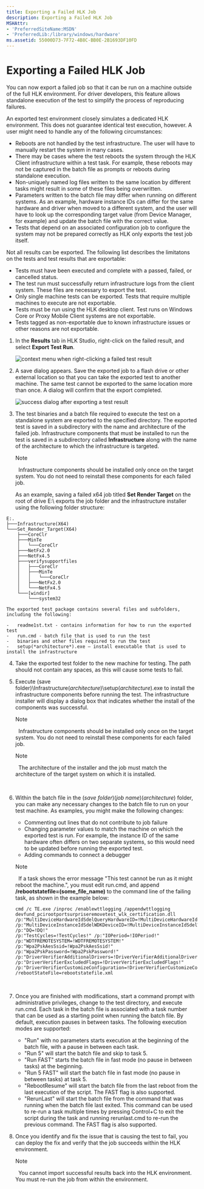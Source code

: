 ```yaml
---
title: Exporting a Failed HLK Job
description: Exporting a Failed HLK Job
MSHAttr:
- 'PreferredSiteName:MSDN'
- 'PreferredLib:/library/windows/hardware'
ms.assetid: 55000D73-7F72-4B8C-BB0E-2B1693DF10FD
---
```


# Exporting a Failed HLK Job


You can now export a failed job so that it can be run on a machine outside of the full HLK environment. For driver developers, this feature allows standalone execution of the test to simplify the process of reproducing failures.

An exported test environment closely simulates a dedicated HLK environment. This does not guarantee identical test execution, however. A user might need to handle any of the following circumstances:

-   Reboots are not handled by the test infrastructure. The user will have to manually restart the system in many cases.
-   There may be cases where the test reboots the system through the HLK Client infrastructure within a test task. For example, these reboots may not be captured in the batch file as prompts or reboots during standalone execution.
-   Non-uniquely named log files written to the same location by different tasks might result in some of these files being overwritten.
-   Parameters written to the batch file may differ when running on different systems. As an example, hardware instance IDs can differ for the same hardware and driver when moved to a different system, and the user will have to look up the corresponding target value (from Device Manager, for example) and update the batch file with the correct value.
-   Tests that depend on an associated configuration job to configure the system may not be prepared correctly as HLK only exports the test job itself.

Not all results can be exported. The following list describes the limitatons on the tests and test results that are exportable:

-   Tests must have been executed and complete with a passed, failed, or cancelled status.
-   The test run must successfully return infrastructure logs from the client system. These files are necessary to export the test.
-   Only single machine tests can be exported. Tests that require multiple machines to execute are not exportable.
-   Tests must be run using the HLK desktop client. Test runs on Windows Core or Proxy Mobile Client systems are not exportable.
-   Tests tagged as non-exportable due to known infrastructure issues or other reasons are not exportable.

1.  In the **Results** tab in HLK Studio, right-click on the failed result, and select **Export Test Run**.

    ![context menu when right-clicking a failed test result](images/hlk-job-exporter-1.png)

2.  A save dialog appears. Save the exported job to a flash drive or other external location so that you can take the exported test to another machine. The same test cannot be exported to the same location more than once. A dialog will confirm that the export completed.

    ![success dialog after exporting a test result](images/hlk-job-exporter-2.png)

3.  The test binaries and a batch file required to execute the test on a standalone system are exported to the specified directory. The exported test is saved in a subdirectory with the name and architecture of the failed job. Infrastructure components that must be installed to run the test is saved in a subdirectory called **Infrastructure** along with the name of the architecture to which the infrastructure is targeted.

    >[!NOTE]
    >  Infrastructure components should be installed only once on the target system. You do not need to reinstall these components for each failed job.

    As an example, saving a failed x64 job titled **Set Render Target** on the root of drive E:\\ exports the job folder and the infrastructure installer using the following folder structure:

``` syntax
E:.
├───Infrastructure(X64)
└───Set_Render_Target(X64)
    ├───CoreClr
    ├───MinTe
    │   └───CoreClr
    ├───NetFx2.0
    ├───NetFx4.5
    ├───verifysupportfiles
    │   ├───CoreClr
    │   ├───MinTe
    │   │   └───CoreClr
    │   ├───NetFx2.0
    │   └───NetFx4.5
    └───[windir]
        └───system32 
```

    The exported test package contains several files and subfolders, including the following:

    -   readme1st.txt - contains information for how to run the exported test
    -   run.cmd - batch file that is used to run the test
    -   binaries and other files required to run the test
    -   setup(*architecture*).exe – install executable that is used to install the infrastructure

4.  Take the exported test folder to the new machine for testing. The path should not contain any spaces, as this will cause some tests to fail.

5.  Execute (save folder)\\Infrastructure(*architecture*)\\setup(*architecture*).exe to install the infrastructure components before running the test. The infrastructure installer will display a dialog box that indicates whether the install of the components was successful.

    >[!NOTE]
    >  Infrastructure components should be installed only once on the target system. You do not need to reinstall these components for each failed job.

    >[!NOTE]
    >  The architecture of the installer and the job must match the architecture of the target system on which it is installed.

     

6.  Within the batch file in the (*save folder*)\(*job name*)(*architecture*) folder, you can make any necessary changes to the batch file to run on your test machine. As examples, you might make the following changes:

    -   Commenting out lines that do not contribute to job failure
    -   Changing parameter values to match the machine on which the exported test is run. For example, the instance ID of the same hardware often differs on two separate systems, so this would need to be updated before running the exported test.
    -   Adding commands to connect a debugger

    >[!NOTE]
    >  If a task shows the error message "This test cannot be run as it might reboot the machine.", you must edit run.cmd, and append **/rebootstatefile=(some\_file\_name)** to the command line of the failing task, as shown in the example below:
    ``` syntax
    cmd /c TE.exe /inproc /enablewttlogging /appendwttlogging devfund_pcirootportsurpriseremovetest_wlk_certification.dll 
    /p:"MultiDeviceHardwareIdSdelQueryHardwareID=!MultiDeviceHardwareIdSdelQueryHardwareID!" 
    /p:"MultiDeviceInstanceIdSdelWDKDeviceID=!MultiDeviceInstanceIdSdelWDKDeviceID!" /p:"DQ=!DQ!" 
    /p:"TestCycles=!TestCycles!" /p:"IOPeriod=!IOPeriod!" /p:"WDTFREMOTESYSTEM=!WDTFREMOTESYSTEM!" 
    /p:"Wpa2PskAesSsid=!Wpa2PskAesSsid!" /p:"Wpa2PskPassword=!Wpa2PskPassword!" 
    /p:"DriverVerifierAdditionalDrivers=!DriverVerifierAdditionalDrivers!" 
    /p:"DriverVerifierExcludedFlags=!DriverVerifierExcludedFlags!" 
    /p:"DriverVerifierCustomizeConfiguration=!DriverVerifierCustomizeConfiguration!" 
    /rebootStateFile=rebootstatefile.xml
    ```

     

7.  Once you are finished with modifications, start a command prompt with administrative privileges, change to the test directory, and execute run.cmd. Each task in the batch file is associated with a task number that can be used as a starting point when running the batch file. By default, execution pauses in between tasks. The following execution modes are supported:

    -   "Run" with no parameters starts execution at the beginning of the batch file, with a pause in between each task.
    -   "Run 5" will start the batch file and skip to task 5.
    -   "Run FAST" starts the batch file in fast mode (no pause in between tasks) at the beginning.
    -   "Run 5 FAST" will start the batch file in fast mode (no pause in between tasks) at task 5.
    -   "RebootResume" will start the batch file from the last reboot from the last execution of the script. The FAST flag is also supported.
    -   "RerunLast" will start the batch file from the command that was running when the batch file last exited. This command can be used to re-run a task multiple times by pressing Control+C to exit the script during the task and running rerunlast.cmd to re-run the previous command. The FAST flag is also supported.

8.  Once you identify and fix the issue that is causing the test to fail, you can deploy the fix and verify that the job succeeds within the HLK environment.

    >[!NOTE]
    >  You cannot import successful results back into the HLK environment. You must re-run the job from within the environment.

     

 

 






